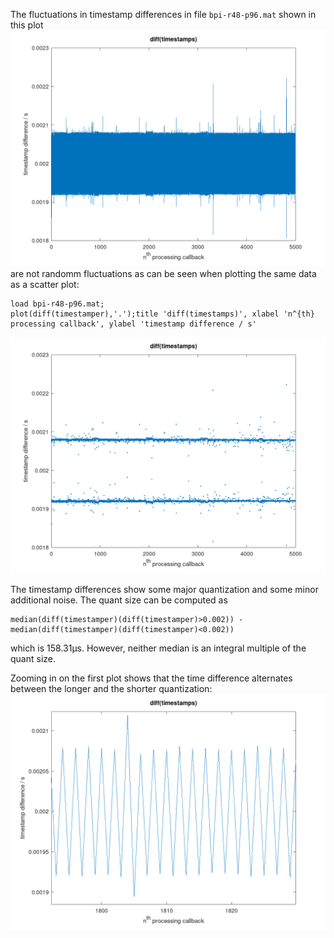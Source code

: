 The fluctuations in timestamp differences in file `bpi-r48-p96.mat` shown in this plot
![](bpi-r48-p96.png) are not randomm fluctuations as can be seen when plotting the same data as a scatter plot:
```
load bpi-r48-p96.mat;
plot(diff(timestamper),'.');title 'diff(timestamps)', xlabel 'n^{th} processing callback', ylabel 'timestamp difference / s'
```
![](bpi-r48-p96-scatter.png)

The timestamp differences show some major quantization and some minor additional noise. The quant size can be computed as
```
median(diff(timestamper)(diff(timestamper)>0.002)) - median(diff(timestamper)(diff(timestamper)<0.002))
```
which is 158.31μs.  However, neither median is an integral
multiple of the quant size.

Zooming in on the first plot shows that the time difference
alternates between the longer and the shorter quantization:
![](bpi-r48-p96-zoomed.png)
